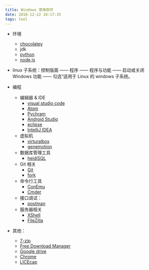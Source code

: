 ```yaml
---
title: Windows 常用软件
date: 2018-12-22 18:17:15
tags: tool
---
```


- 环境
    - [chocolatey](https://chocolatey.org/)
    - jdk
    - [python](https://www.python.org/)
    - [node.js](https://nodejs.org/en/)

- linux 子系统：控制版面 —— 程序 —— 程序与功能 —— 启动或关闭 Windows 功能 —— 勾选“适用于 Linux 的 windows 子系统。

- 编程
    - 编辑器 & IDE
        - [visual studio code](https://code.visualstudio.com/)
        - [Atom](https://atom.io/)
        - [Pychram](https://www.jetbrains.com/pycharm/)
        - [Android Studio](https://developer.android.com/studio/)
        - [eclipse](https://www.eclipse.org/downloads/)
        - [IntelliJ IDEA](https://www.jetbrains.com/idea/)
    - 虚拟机
        - [virturalbox](https://www.virtualbox.org/wiki/Downloads)
        - [genemotion](https://www.genymotion.com/)
    - 数据库管理工具
        - [heidiSQL](https://www.heidisql.com/)
    - Git 相关
        - [Git](https://git-scm.com/)
        - [fork](https://git-fork.com/windows)
    - 命令行工具
        - [ConEmu](https://conemu.github.io/)
        - [Cmder](http://cmder.net/)
    - 接口调试：
        - [postman](https://www.getpostman.com/)
    - 服务器相关
        - [XShell](https://www.netsarang.com/products/xsh_overview.html)
        - [FileZilla](.https://filezilla-project.org/)
- 其他：
    - [7-zip](https://www.7-zip.org/)
    - [Free Download Manager](https://www.freedownloadmanager.org/)
    - [Google drive](https://www.google.com/intl/zh-CN_ALL/drive/download/)
    - [Chrome](https://www.google.com/chrome/)
    - [LICEcap](https://www.cockos.com/licecap/)
